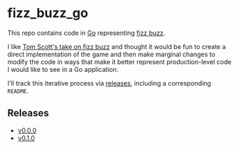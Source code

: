 # fizz_buzz_go

This repo contains code in [Go](https://go.dev/) representing [fizz buzz](https://en.wikipedia.org/wiki/Fizz_buzz).

I like [Tom Scott's take on fizz buzz](https://www.youtube.com/watch?v=QPZ0pIK_wsc) and thought it would be fun to
create a direct implementation of the game and then make marginal changes to modify the code in ways that make it better
represent production-level code I would like to see in a Go application.

I'll track this iterative process via [releases](https://github.com/ojhermann/fizz_buzz_go/releases), including a
corresponding `README`.

## Releases

- [v0.0.0](READ_ME/v0-0-0.md)
- [v0.1.0](READ_ME/v0-1-0.md)
